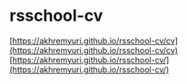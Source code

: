# rsschool-cv

[https://akhremyuri.github.io/rsschool-cv/cv](https://akhremyuri.github.io/rsschool-cv/cv)
[https://akhremyuri.github.io/rsschool-cv/](https://akhremyuri.github.io/rsschool-cv/)
